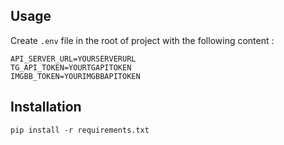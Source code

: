 ## Usage

Create `.env` file in the root of project with the following content :

```shell
API_SERVER_URL=YOURSERVERURL
TG_API_TOKEN=YOURTGAPITOKEN
IMGBB_TOKEN=YOURIMGBBAPITOKEN
```

## Installation

```shell
pip install -r requirements.txt
```